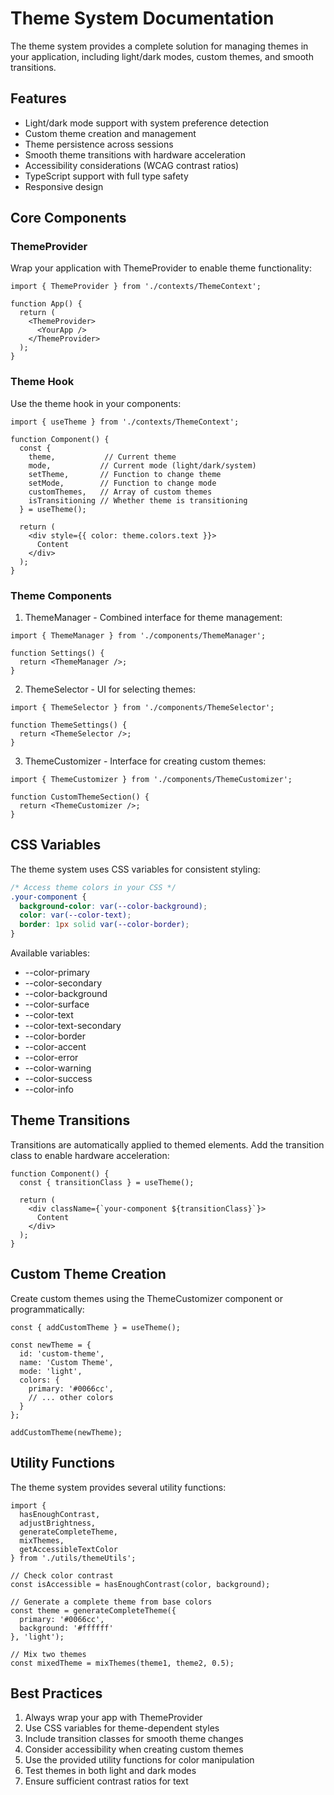# Theme System Documentation

The theme system provides a complete solution for managing themes in your application, including light/dark modes, custom themes, and smooth transitions.

## Features

- Light/dark mode support with system preference detection
- Custom theme creation and management
- Theme persistence across sessions
- Smooth theme transitions with hardware acceleration
- Accessibility considerations (WCAG contrast ratios)
- TypeScript support with full type safety
- Responsive design

## Core Components

### ThemeProvider

Wrap your application with ThemeProvider to enable theme functionality:

```tsx
import { ThemeProvider } from './contexts/ThemeContext';

function App() {
  return (
    <ThemeProvider>
      <YourApp />
    </ThemeProvider>
  );
}
```

### Theme Hook

Use the theme hook in your components:

```tsx
import { useTheme } from './contexts/ThemeContext';

function Component() {
  const { 
    theme,           // Current theme
    mode,           // Current mode (light/dark/system)
    setTheme,       // Function to change theme
    setMode,        // Function to change mode
    customThemes,   // Array of custom themes
    isTransitioning // Whether theme is transitioning
  } = useTheme();

  return (
    <div style={{ color: theme.colors.text }}>
      Content
    </div>
  );
}
```

### Theme Components

1. ThemeManager - Combined interface for theme management:
```tsx
import { ThemeManager } from './components/ThemeManager';

function Settings() {
  return <ThemeManager />;
}
```

2. ThemeSelector - UI for selecting themes:
```tsx
import { ThemeSelector } from './components/ThemeSelector';

function ThemeSettings() {
  return <ThemeSelector />;
}
```

3. ThemeCustomizer - Interface for creating custom themes:
```tsx
import { ThemeCustomizer } from './components/ThemeCustomizer';

function CustomThemeSection() {
  return <ThemeCustomizer />;
}
```

## CSS Variables

The theme system uses CSS variables for consistent styling:

```css
/* Access theme colors in your CSS */
.your-component {
  background-color: var(--color-background);
  color: var(--color-text);
  border: 1px solid var(--color-border);
}
```

Available variables:
- --color-primary
- --color-secondary
- --color-background
- --color-surface
- --color-text
- --color-text-secondary
- --color-border
- --color-accent
- --color-error
- --color-warning
- --color-success
- --color-info

## Theme Transitions

Transitions are automatically applied to themed elements. Add the transition class to enable hardware acceleration:

```tsx
function Component() {
  const { transitionClass } = useTheme();
  
  return (
    <div className={`your-component ${transitionClass}`}>
      Content
    </div>
  );
}
```

## Custom Theme Creation

Create custom themes using the ThemeCustomizer component or programmatically:

```tsx
const { addCustomTheme } = useTheme();

const newTheme = {
  id: 'custom-theme',
  name: 'Custom Theme',
  mode: 'light',
  colors: {
    primary: '#0066cc',
    // ... other colors
  }
};

addCustomTheme(newTheme);
```

## Utility Functions

The theme system provides several utility functions:

```tsx
import { 
  hasEnoughContrast,
  adjustBrightness,
  generateCompleteTheme,
  mixThemes,
  getAccessibleTextColor
} from './utils/themeUtils';

// Check color contrast
const isAccessible = hasEnoughContrast(color, background);

// Generate a complete theme from base colors
const theme = generateCompleteTheme({
  primary: '#0066cc',
  background: '#ffffff'
}, 'light');

// Mix two themes
const mixedTheme = mixThemes(theme1, theme2, 0.5);
```

## Best Practices

1. Always wrap your app with ThemeProvider
2. Use CSS variables for theme-dependent styles
3. Include transition classes for smooth theme changes
4. Consider accessibility when creating custom themes
5. Use the provided utility functions for color manipulation
6. Test themes in both light and dark modes
7. Ensure sufficient contrast ratios for text
